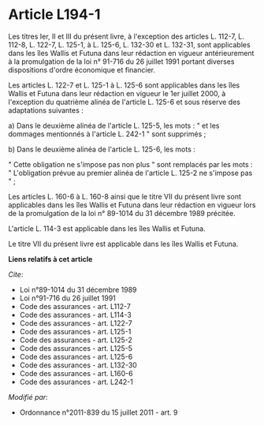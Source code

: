 # Article L194-1

Les titres Ier, II et III du présent livre, à l'exception des articles L. 112-7, L. 112-8, L. 122-7, L. 125-1, à L. 125-6, L.
132-30 et L. 132-31, sont applicables dans les îles Wallis et Futuna dans leur rédaction en vigueur antérieurement à la
promulgation de la loi n° 91-716 du 26 juillet 1991 portant diverses dispositions d'ordre économique et financier. 

Les articles L. 122-7 et L. 125-1 à L. 125-6 sont applicables dans les îles Wallis et Futuna dans leur rédaction en vigueur
le 1er juillet 2000, à l'exception du quatrième alinéa de l'article L. 125-6 et sous réserve des adaptations suivantes : 

a) Dans le deuxième alinéa de l'article L. 125-5, les mots : " et les dommages mentionnés à l'article L. 242-1 " sont
supprimés ; 

b) Dans le deuxième alinéa de l'article L. 125-6, les mots : 

" Cette obligation ne s'impose pas non plus " sont remplacés par les mots : " L'obligation prévue au premier alinéa de
l'article L. 125-2 ne s'impose pas " ; 

Les articles L. 160-6 à L. 160-8 ainsi que le titre VII du présent livre sont applicables dans les îles Wallis et Futuna dans
leur rédaction en vigueur lors de la promulgation de la loi n° 89-1014 du 31 décembre 1989 précitée.

L'article L. 114-3 est applicable dans les îles Wallis et Futuna.

Le titre VII du présent livre est applicable dans les îles Wallis et Futuna.

**Liens relatifs à cet article**

_Cite_:

  - Loi n°89-1014 du 31 décembre 1989
  - Loi n°91-716 du 26 juillet 1991
  - Code des assurances - art. L112-7
  - Code des assurances - art. L114-3
  - Code des assurances - art. L122-7
  - Code des assurances - art. L125-1
  - Code des assurances - art. L125-2
  - Code des assurances - art. L125-5
  - Code des assurances - art. L125-6
  - Code des assurances - art. L132-30
  - Code des assurances - art. L160-6
  - Code des assurances - art. L242-1

_Modifié par_:

  - Ordonnance n°2011-839 du 15 juillet 2011 - art. 9
